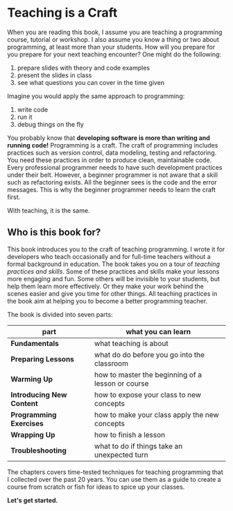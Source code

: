
# Teaching is a Craft

When you are reading this book, I assume you are teaching a programming course, tutorial or workshop.
I also assume you know a thing or two about programming, at least more than your students.
How will you prepare for you prepare for your next teaching encounter?
One might do the following:

1. prepare slides with theory and code examples
2. present the slides in class
3. see what questions you can cover in the time given

Imagine you would apply the same approach to programming:

1. write code
2. run it
3. debug things on the fly

You probably know that **developing software is more than writing and running code!**
Programming is a craft.
The craft of programming includes practices such as version control, data modeling, testing and refactoring.
You need these practices in order to produce clean, maintainable code.
Every professional programmer needs to have such development practices under their belt.
However, a beginner programmer is not aware that a skill such as refactoring exists.
All the beginner sees is the code and the error messages.
This is why the beginner programmer needs to learn the craft first.

With teaching, it is the same.

## Who is this book for?

This book introduces you to the craft of teaching programming.
I wrote it for developers who teach occasionally and for full-time teachers without a formal background in education.
The book takes you on a tour of *teaching practices and skills*.
Some of these practices and skills make your lessons more engaging and fun.
Some others will be invisible to your students, but help them learn more effectively.
Or they make your work behind the scenes easier and give you time for other things.
All teaching practices in the book aim at helping you to become a better programming teacher.

The book is divided into seven parts:

| part | what you can learn |
|------|--------------------|
| **Fundamentals** | what teaching is about |
| **Preparing Lessons** | what do do before you go into the classroom |
| **Warming Up** | how to master the beginning of a lesson or course |
| **Introducing New Content** | how to expose your class to new concepts |
| **Programming Exercises** | how to make your class apply the new concepts |
| **Wrapping Up** | how to finish a lesson |
| **Troubleshooting** | what to do if things take an unexpected turn |

The chapters covers time-tested techniques for teaching programming that I collected over the past 20 years.
You can use them as a guide to create a course from scratch or fish for ideas to spice up your classes.

**Let's get started.**
